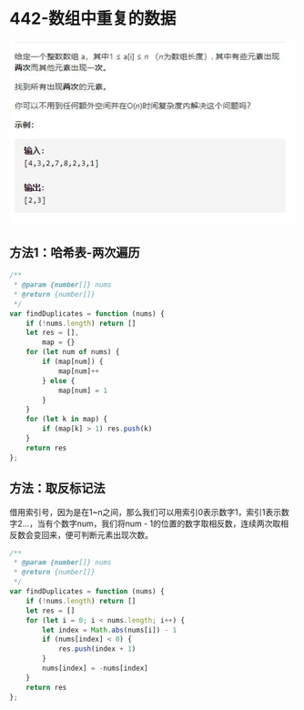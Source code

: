 # 442-数组中重复的数据

<img src="img/题目.jpg" />



## 方法1：哈希表-两次遍历

```js
/**
 * @param {number[]} nums
 * @return {number[]}
 */
var findDuplicates = function (nums) {
    if (!nums.length) return []
    let res = [],
        map = {}
    for (let num of nums) {
        if (map[num]) {
            map[num]++
        } else {
            map[num] = 1
        }
    }
    for (let k in map) {
        if (map[k] > 1) res.push(k)
    }
    return res
};
```



## 方法：取反标记法

借用索引号，因为是在1~n之间，那么我们可以用索引0表示数字1，索引1表示数字2...，当有个数字num，我们将num - 1的位置的数字取相反数，连续两次取相反数会变回来，便可判断元素出现次数。

```js
/**
 * @param {number[]} nums
 * @return {number[]}
 */
var findDuplicates = function (nums) {
    if (!nums.length) return []
    let res = []
    for (let i = 0; i < nums.length; i++) {
        let index = Math.abs(nums[i]) - 1
        if (nums[index] < 0) {
            res.push(index + 1)
        }
        nums[index] = -nums[index]
    }
    return res
};
```

